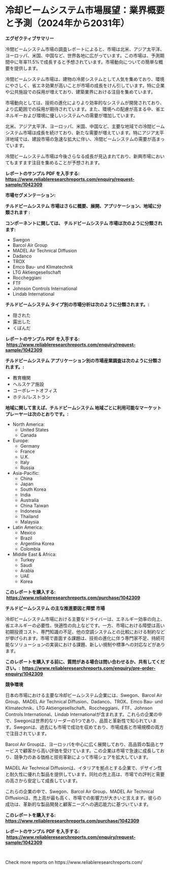 <p><h1>冷却ビームシステム市場展望：業界概要と予測（2024年から2031年）</h1></p><p><strong>エグゼクティブサマリー</strong></p>
<p><p>冷間ビームシステム市場の調査レポートによると、市場は北米、アジア太平洋、ヨーロッパ、米国、中国など、世界各地に広がっています。この市場は、予測期間中に年率11.5%で成長すると予想されています。市場動向についての簡単な概要を提供します。</p><p>冷間ビームシステム市場は、建物の冷房システムとして人気を集めており、環境にやさしく、省エネ効果が高いことが市場の成長をけん引しています。特に企業や公共施設での採用が増えており、建築業界における注目を集めています。</p><p>市場動向としては、技術の進化によりより効率的なシステムが開発されており、より広範囲での採用が期待されています。また、環境への配慮が高まる中、省エネルギーおよび環境に優しいシステムへの需要が増加しています。</p><p>北米、アジア太平洋、ヨーロッパ、米国、中国など、主要な地域での冷間ビームシステム市場は成長を続けており、新たな需要が増えています。特にアジア太平洋地域では、建設市場の急速な拡大に伴い、冷間ビームシステムの需要が高まっています。</p><p>冷間ビームシステム市場は今後さらなる成長が見込まれており、新興市場においてもますます注目を集めることが予想されます。</p></p>
<p><strong>レポートのサンプル PDF を入手する: <a href="https://www.reliableresearchreports.com/enquiry/request-sample/1042309">https://www.reliableresearchreports.com/enquiry/request-sample/1042309</a></strong></p>
<p><strong>市場セグメンテーション:</strong></p>
<p><strong> チルドビームシステム 市場はさらに概要、展開、アプリケーション、地域に分類されます :</strong></p>
<p><strong>コンポーネントに関しては、 チルドビームシステム 市場は次のように分類されます: &nbsp;</strong></p>
<p><ul><li>Swegon</li><li>Barcol Air Group</li><li>MADEL Air Technical Diffusion</li><li>Dadanco</li><li>TROX</li><li>Emco Bau- und Klimatechnik</li><li>LTG Aktiengesellschaft</li><li>Roccheggiani</li><li>FTF</li><li>Johnson Controls International</li><li>Lindab International</li></ul></p>
<p><strong> チルドビームシステム タイプ別の市場分析は次のように分類されます。:</strong></p>
<p><ul><li>隠された</li><li>露出した</li><li>くぼんだ</li></ul></p>
<p><strong>レポートのサンプル PDF を入手する: &nbsp;<a href="https://www.reliableresearchreports.com/enquiry/request-sample/1042309">https://www.reliableresearchreports.com/enquiry/request-sample/1042309</a></strong></p>
<p><strong> チルドビームシステム アプリケーション別の市場産業調査は次のように分類されます。:</strong></p>
<p><ul><li>教育機関</li><li>ヘルスケア施設</li><li>コーポレートオフィス</li><li>ホテル/レストラン</li></ul></p>
<p><strong>地域に関して言えば、チルドビームシステム 地域ごとに利用可能なマーケットプレーヤーは次のとおりです。:</strong></p>
<p><ul>
    <li>
        North America:
        <ul>
            <li>United States</li>
            <li>Canada</li>
        </ul>
    </li>
    <li>
        Europe:
        <ul>
            <li>Germany</li>
            <li>France</li>
            <li>U.K.</li>
            <li>Italy</li>
            <li>Russia</li>
        </ul>
    </li>
    <li>
        Asia-Pacific:
        <ul>
            <li>China</li>
            <li>Japan</li>
            <li>South Korea</li>
            <li>India</li>
            <li>Australia</li>
            <li>China Taiwan</li>
            <li>Indonesia</li>
            <li>Thailand</li>
            <li>Malaysia</li>
        </ul>
    </li>
    <li>
        Latin America:
        <ul>
            <li>Mexico</li>
            <li>Brazil</li>
            <li>Argentina Korea</li>
            <li>Colombia</li>
        </ul>
    </li>
    <li>
        Middle East & Africa:
        <ul>
            <li>Turkey</li>
            <li>Saudi</li>
            <li>Arabia</li>
            <li>UAE</li>
            <li>Korea</li>
        </ul>
    </li>
    </ul></p>
<p><strong>このレポートを購入する: &nbsp;<a href="https://www.reliableresearchreports.com/purchase/1042309">https://www.reliableresearchreports.com/purchase/1042309</a></strong></p>
<p><strong>チルドビームシステム の主な推進要因と障壁 市場</strong></p>
<p><p>冷却ビームシステム市場における主要なドライバーは、エネルギー効率の向上、省エネルギーの必要性、快適性の向上などです。一方、市場における障壁は高い初期投資コスト、専門知識の不足、他の空調システムとの比較における制約などが挙げられます。市場で直面する課題は、技術の進化に伴う専門家不足、持続可能なソリューションの実装における課題、新しい規制や標準への対応などがあります。</p></p>
<p><strong>このレポートを購入する前に、質問がある場合は問い合わせるか、共有してください。:&nbsp; <a href="https://www.reliableresearchreports.com/enquiry/pre-order-enquiry/1042309">https://www.reliableresearchreports.com/enquiry/pre-order-enquiry/1042309</a></strong></p>
<p><strong>競争環境</strong></p>
<p><p>日本の市場における主要な冷却ビームシステム企業には、Swegon、Barcol Air Group、MADEL Air Technical Diffusion、Dadanco、TROX、Emco Bau- und Klimatechnik、LTG Aktiengesellschaft、Roccheggiani、FTF、Johnson Controls International、Lindab Internationalが含まれます。これらの企業の中で、Swegonは世界的なリーダーの1つであり、品質と革新性で知られています。Swegonは、過去にも市場で成功を収めており、市場成長と市場規模の両方で注目されています。</p><p>Barcol Air Groupは、ヨーロッパを中心に広く展開しており、高品質の製品とサービスで顧客から高い評価を受けています。この企業は市場で急速に成長しており、競争力のある価格と技術革新によって市場シェアを拡大しています。</p><p>MADEL Air Technical Diffusionは、イタリアを拠点とする企業で、デザイン性と耐久性に優れた製品を提供しています。同社の売上高は、市場での評判と需要の高さから安定して成長しています。</p><p>これらの企業の中で、Swegon、Barcol Air Group、MADEL Air Technical Diffusionは、売上高が最も高く、市場での影響力が大きいと言えます。彼らの成功は、革新的な製品開発と顧客ニーズへの適応能力に基づいています。</p></p>
<p><strong>このレポートを購入する: &nbsp; <a href="https://www.reliableresearchreports.com/purchase/1042309">https://www.reliableresearchreports.com/purchase/1042309</a></strong></p>
<p><strong>レポートのサンプル PDF を入手する: &nbsp;<a href="https://www.reliableresearchreports.com/enquiry/request-sample/1042309">https://www.reliableresearchreports.com/enquiry/request-sample/1042309</a></strong><strong></strong></p>
<p>&nbsp;</p>
<p>Check more reports on https://www.reliableresearchreports.com/</p>